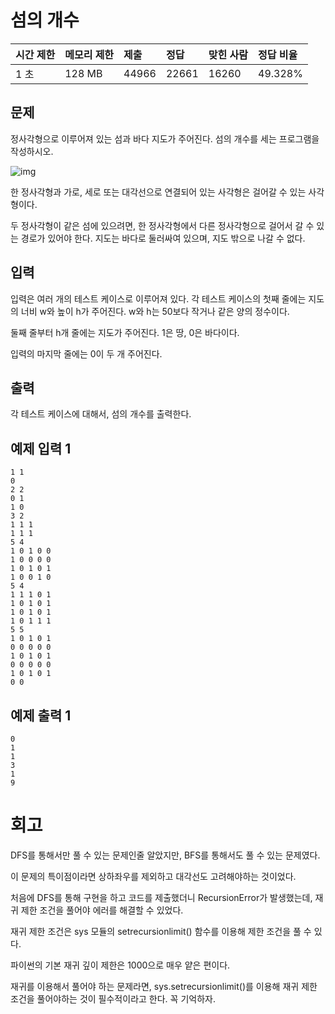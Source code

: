 # 섬의 개수  

| 시간 제한 | 메모리 제한 | 제출  | 정답  | 맞힌 사람 | 정답 비율 |
| :-------- | :---------- | :---- | :---- | :-------- | :-------- |
| 1 초      | 128 MB      | 44966 | 22661 | 16260     | 49.328%   |

## 문제

정사각형으로 이루어져 있는 섬과 바다 지도가 주어진다. 섬의 개수를 세는 프로그램을 작성하시오.

![img](https://www.acmicpc.net/upload/images/island.png)

한 정사각형과 가로, 세로 또는 대각선으로 연결되어 있는 사각형은 걸어갈 수 있는 사각형이다. 

두 정사각형이 같은 섬에 있으려면, 한 정사각형에서 다른 정사각형으로 걸어서 갈 수 있는 경로가 있어야 한다. 지도는 바다로 둘러싸여 있으며, 지도 밖으로 나갈 수 없다.

## 입력

입력은 여러 개의 테스트 케이스로 이루어져 있다. 각 테스트 케이스의 첫째 줄에는 지도의 너비 w와 높이 h가 주어진다. w와 h는 50보다 작거나 같은 양의 정수이다.

둘째 줄부터 h개 줄에는 지도가 주어진다. 1은 땅, 0은 바다이다.

입력의 마지막 줄에는 0이 두 개 주어진다.

## 출력

각 테스트 케이스에 대해서, 섬의 개수를 출력한다.

## 예제 입력 1

```
1 1
0
2 2
0 1
1 0
3 2
1 1 1
1 1 1
5 4
1 0 1 0 0
1 0 0 0 0
1 0 1 0 1
1 0 0 1 0
5 4
1 1 1 0 1
1 0 1 0 1
1 0 1 0 1
1 0 1 1 1
5 5
1 0 1 0 1
0 0 0 0 0
1 0 1 0 1
0 0 0 0 0
1 0 1 0 1
0 0
```

## 예제 출력 1

```
0
1
1
3
1
9
```

# 회고

DFS를 통해서만 풀 수 있는 문제인줄 알았지만, BFS를 통해서도 풀 수 있는 문제였다.

이 문제의 특이점이라면 상하좌우를 제외하고 대각선도 고려해야하는 것이었다.

처음에 DFS를 통해 구현을 하고 코드를 제출했더니 RecursionError가 발생했는데, 재귀 제한 조건을 풀어야 에러를 해결할 수 있었다.

재귀 제한 조건은 sys 모듈의 setrecursionlimit() 함수를 이용해 제한 조건을 풀 수 있다.

파이썬의 기본 재귀 깊이 제한은 1000으로 매우 얕은 편이다. 

재귀를 이용해서 풀어야 하는 문제라면, sys.setrecursionlimit()를 이용해 재귀 제한 조건을 풀어야하는 것이 필수적이라고 한다. 꼭 기억하자. 